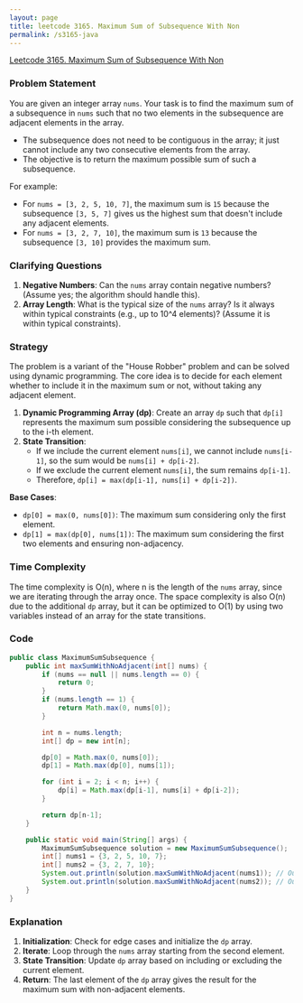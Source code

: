```yaml
---
layout: page
title: leetcode 3165. Maximum Sum of Subsequence With Non
permalink: /s3165-java
---
```

[Leetcode 3165. Maximum Sum of Subsequence With Non](https://algoadvance.github.io/algoadvance/l3165)
### Problem Statement

You are given an integer array `nums`. Your task is to find the maximum sum of a subsequence in `nums` such that no two elements in the subsequence are adjacent elements in the array.

- The subsequence does not need to be contiguous in the array; it just cannot include any two consecutive elements from the array.
- The objective is to return the maximum possible sum of such a subsequence.

For example:
- For `nums = [3, 2, 5, 10, 7]`, the maximum sum is `15` because the subsequence `[3, 5, 7]` gives us the highest sum that doesn't include any adjacent elements.
- For `nums = [3, 2, 7, 10]`, the maximum sum is `13` because the subsequence `[3, 10]` provides the maximum sum.

### Clarifying Questions

1. **Negative Numbers**: Can the `nums` array contain negative numbers? (Assume yes; the algorithm should handle this).
2. **Array Length**: What is the typical size of the `nums` array? Is it always within typical constraints (e.g., up to 10^4 elements)? (Assume it is within typical constraints).

### Strategy

The problem is a variant of the "House Robber" problem and can be solved using dynamic programming. The core idea is to decide for each element whether to include it in the maximum sum or not, without taking any adjacent element.

1. **Dynamic Programming Array (dp)**: Create an array `dp` such that `dp[i]` represents the maximum sum possible considering the subsequence up to the i-th element.
2. **State Transition**:
   - If we include the current element `nums[i]`, we cannot include `nums[i-1]`, so the sum would be `nums[i] + dp[i-2]`.
   - If we exclude the current element `nums[i]`, the sum remains `dp[i-1]`.
   - Therefore, `dp[i] = max(dp[i-1], nums[i] + dp[i-2])`.

**Base Cases**:
- `dp[0] = max(0, nums[0])`: The maximum sum considering only the first element.
- `dp[1] = max(dp[0], nums[1])`: The maximum sum considering the first two elements and ensuring non-adjacency.

### Time Complexity

The time complexity is O(n), where n is the length of the `nums` array, since we are iterating through the array once. The space complexity is also O(n) due to the additional `dp` array, but it can be optimized to O(1) by using two variables instead of an array for the state transitions.

### Code

```java
public class MaximumSumSubsequence {
    public int maxSumWithNoAdjacent(int[] nums) {
        if (nums == null || nums.length == 0) {
            return 0;
        }
        if (nums.length == 1) {
            return Math.max(0, nums[0]);
        }

        int n = nums.length;
        int[] dp = new int[n];

        dp[0] = Math.max(0, nums[0]);
        dp[1] = Math.max(dp[0], nums[1]);

        for (int i = 2; i < n; i++) {
            dp[i] = Math.max(dp[i-1], nums[i] + dp[i-2]);
        }

        return dp[n-1];
    }

    public static void main(String[] args) {
        MaximumSumSubsequence solution = new MaximumSumSubsequence();
        int[] nums1 = {3, 2, 5, 10, 7};
        int[] nums2 = {3, 2, 7, 10};
        System.out.println(solution.maxSumWithNoAdjacent(nums1)); // Output: 15
        System.out.println(solution.maxSumWithNoAdjacent(nums2)); // Output: 13
    }
}
```

### Explanation
1. **Initialization**: Check for edge cases and initialize the `dp` array.
2. **Iterate**: Loop through the `nums` array starting from the second element.
3. **State Transition**: Update `dp` array based on including or excluding the current element.
4. **Return**: The last element of the `dp` array gives the result for the maximum sum with non-adjacent elements.